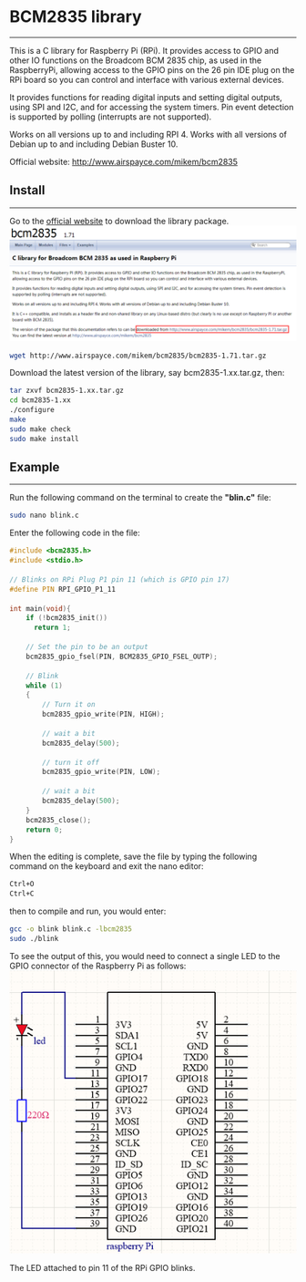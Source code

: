 # BCM2835 library          
-----------------
This is a C library for Raspberry Pi (RPi). It provides access to GPIO and other IO functions on the Broadcom BCM 2835 chip, as used in the RaspberryPi, allowing access to the GPIO pins on the 26 pin IDE plug on the RPi board so you can control and interface with various external devices.  

It provides functions for reading digital inputs and setting digital outputs, using SPI and I2C, and for accessing the system timers. Pin event detection is supported by polling (interrupts are not supported).  

Works on all versions up to and including RPI 4. Works with all versions of Debian up to and including Debian Buster 10.  

Official website: <http://www.airspayce.com/mikem/bcm2835>  

## Install   
----------
Go to the [official website](http://www.airspayce.com/mikem/bcm2835) to download the library package.     
![Img](../../../_static/raspberry/resources/bcm2835/img/1img.png)    

```bash
wget http://www.airspayce.com/mikem/bcm2835/bcm2835-1.71.tar.gz
```

Download the latest version of the library, say bcm2835-1.xx.tar.gz, then:  
```bash
tar zxvf bcm2835-1.xx.tar.gz  
cd bcm2835-1.xx  
./configure
make
sudo make check
sudo make install
```

## Example            
----------
Run the following command on the terminal to create the **"blin.c"** file:  
```bash
sudo nano blink.c  
```

Enter the following code in the file:  
```c
#include <bcm2835.h>
#include <stdio.h>
 
// Blinks on RPi Plug P1 pin 11 (which is GPIO pin 17)
#define PIN RPI_GPIO_P1_11
 
int main(void){
    if (!bcm2835_init())
      return 1;
 
    // Set the pin to be an output
    bcm2835_gpio_fsel(PIN, BCM2835_GPIO_FSEL_OUTP);
 
    // Blink
    while (1)
    {
        // Turn it on
        bcm2835_gpio_write(PIN, HIGH);
        
        // wait a bit
        bcm2835_delay(500);
        
        // turn it off
        bcm2835_gpio_write(PIN, LOW);
        
        // wait a bit
        bcm2835_delay(500);
    }
    bcm2835_close();
    return 0;
}
```
When the editing is complete, save the file by typing the following command on the keyboard and exit the nano editor:  
```bash
Ctrl+O
Ctrl+C
```

then to compile and run, you would enter:  
```bash
gcc -o blink blink.c -lbcm2835
sudo ./blink
```

To see the output of this, you would need to connect a single LED to the GPIO connector of the Raspberry Pi as follows:    
![Img](../../../_static/raspberry/resources/bcm2835/img/2img.png)   

The LED attached to pin 11 of the RPi GPIO blinks.  

